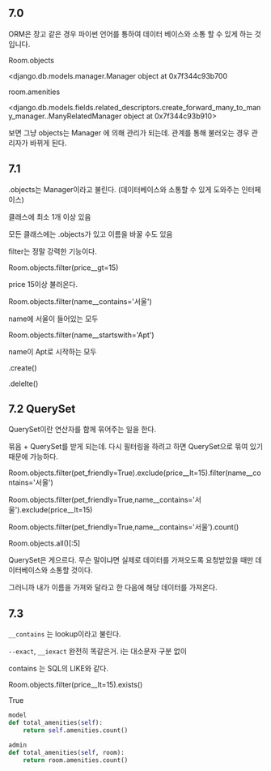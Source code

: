 ## 7.0

ORM은 장고 같은 경우 파이썬 언어를 통하여 데이터 베이스와 소통 할 수 있게 하는 것입니다. 



Room.objects

<django.db.models.manager.Manager object at 0x7f344c93b700

room.amenities

<django.db.models.fields.related_descriptors.create_forward_many_to_many_manager.<locals>.ManyRelatedManager object at 0x7f344c93b910>

보면 그냥 objects는 Manager 에 의해 관리가 되는데. 관계를 통해 불러오는 경우 관리자가 바뀌게 된다. 



## 7.1

.objects는 Manager이라고 불린다. (데이터베이스와 소통할 수 있게 도와주는 인터페이스)

클래스에 최소 1개 이상 있음

모든 클래스에는 .objects가 있고 이름을 바꿀 수도 있음

 

filter는 정말 강력한 기능이다. 

Room.objects.filter(price__gt=15)

price 15이상 불러온다. 

Room.objects.filter(name__contains='서울')

name에 서울이 들어있는 모두

Room.objects.filter(name__startswith='Apt')

name이 Apt로 시작하는 모두



.create()

.delelte()



## 7.2 QuerySet

QuerySet이란 연산자를 함께 묶어주는 일을 한다. 

묶음 + QuerySet를 받게 되는데. 다시 필터링을 하려고 하면 QuerySet으로 묶여 있기 때문에 가능하다. 



Room.objects.filter(pet_friendly=True).exclude(price__lt=15).filter(name\_\_contains='서울')

Room.objects.filter(pet_friendly=True,name\_\_contains='서울').exclude(price__lt=15)

Room.objects.filter(pet_friendly=True,name\_\_contains='서울').count()

Room.objects.all()[:5]



QuerySet은 게으르다. 무슨 말이냐면 실제로 데이터를 가져오도록 요청받았을 때만 데이터베이스와 소통할 것이다. 

그러니까 내가 이름을 가져와 달라고 한 다음에 해당 데이터를 가져온다.



## 7.3

`__contains` 는 lookup이라고 불린다. 

`--exact`, `__iexact` 완전히 똑같은거. i는 대소문자 구분 없이

contains 는 SQL의 LIKE와 같다. 

Room.objects.filter(price__lt=15).exists()

True

```python
model
def total_amenities(self):
    return self.amenities.count()

admin
def total_amenities(self, room):
    return room.amenities.count()
```

























